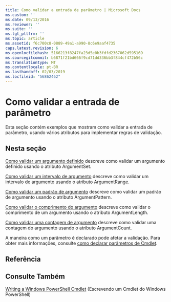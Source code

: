```yaml
---
title: Como validar a entrada de parâmetro | Microsoft Docs
ms.custom: ''
ms.date: 09/13/2016
ms.reviewer: ''
ms.suite: ''
ms.tgt_pltfrm: ''
ms.topic: article
ms.assetid: f6c700c8-0889-49a1-a990-8c6e9aaf4735
caps.latest.revision: 6
ms.openlocfilehash: 5166213f8247fa23d5e0b3fdfd2367062d595169
ms.sourcegitcommit: b6871f21bd666f9cd71dd336bb3f844cf472b56c
ms.translationtype: MT
ms.contentlocale: pt-BR
ms.lasthandoff: 02/03/2019
ms.locfileid: "56862462"
---
```

# <a name="how-to-validate-parameter-input"></a>Como validar a entrada de parâmetro

Esta seção contém exemplos que mostram como validar a entrada de parâmetro, usando vários atributos para implementar regras de validação.

## <a name="in-this-section"></a>Nesta seção

[Como validar um argumento definido](./how-to-validate-an-argument-set.md) descreve como validar um argumento definido usando o atributo ArgumentSet.

[Como validar um intervalo de argumento](./how-to-validate-an-argument-range.md) descreve como validar um intervalo de argumento usando o atributo ArgumentRange.

[Como validar um padrão de argumento](./how-to-validate-an-argument-pattern.md) descreve como validar um padrão de argumento usando o atributo ArgumentPattern.

[Como validar o comprimento do argumento](./how-to-validate-the-argument-length.md) descreve como validar o comprimento de um argumento usando o atributo ArgumentLength.

[Como validar uma contagem de argumento](./how-to-validate-an-argument-count.md) descreve como validar uma contagem do argumento usando o atributo ArgumentCount.

A maneira como um parâmetro é declarado pode afetar a validação. Para obter mais informações, consulte [como declarar parâmetros de Cmdlet](./how-to-declare-cmdlet-parameters.md).

## <a name="reference"></a>Referência

## <a name="see-also"></a>Consulte Também

[Writing a Windows PowerShell Cmdlet](./writing-a-windows-powershell-cmdlet.md) (Escrevendo um Cmdlet do Windows PowerShell)
